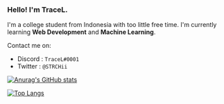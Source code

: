 ### Hello! I'm TraceL.
I'm a college student from Indonesia with too little free time. I'm currently learning **Web Development** and **Machine Learning**.

Contact me on:
- Discord : `TraceL#0001`
- Twitter : `@STRCHii`

[![Anurag's GitHub stats](https://github-readme-stats.vercel.app/api?username=TraceLosu)](https://github.com/anuraghazra/github-readme-stats)

[![Top Langs](https://github-readme-stats.vercel.app/api/top-langs/?username=TraceLosu)](https://github.com/anuraghazra/github-readme-stats)
